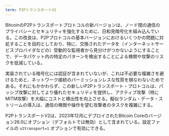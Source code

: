 ```yaml
---
term: P2PトランスポートV2
---
```

BitcoinのP2Pトランスポートプロトコルの新バージョンは、ノード間の通信のプライバシーとセキュリティを強化するために、日和見暗号化を組み込んでいる。この改良は、P2Pプロトコルの基本バージョンにおけるいくつかの問題に対処することを目的としており、特に、交換されたデータを（インターネットサービスプロバイダなどの）受動的な監視者から見分けがつかないようにすることで、データパケット内の特定のパターンを検出することによる検閲や攻撃のリスクを低減している。

実装されている暗号化には認証が含まれていないが、これは不必要な複雑さを避けるためと、ネットワーク接続のパーミッションレスな性質を損なわないためである。それにもかかわらず、この新しいP2Pトランスポート・プロトコルは、パッシブ攻撃に対してより優れたセキュリティを提供し、アクティブ攻撃（特にMITM攻撃）を大幅にコストと検出性を向上させる。擬似ランダム・データ・ストリームの導入は、通信の検閲や操作を望む攻撃者のタスクを複雑にする。

P2PトランスポートV2は、2023年12月にデプロイされたBitcoin Coreのバージョン26.0にオプション（デフォルトでは無効）として含まれている。設定ファイルの `v2transport=1` オプションで有効にできる。